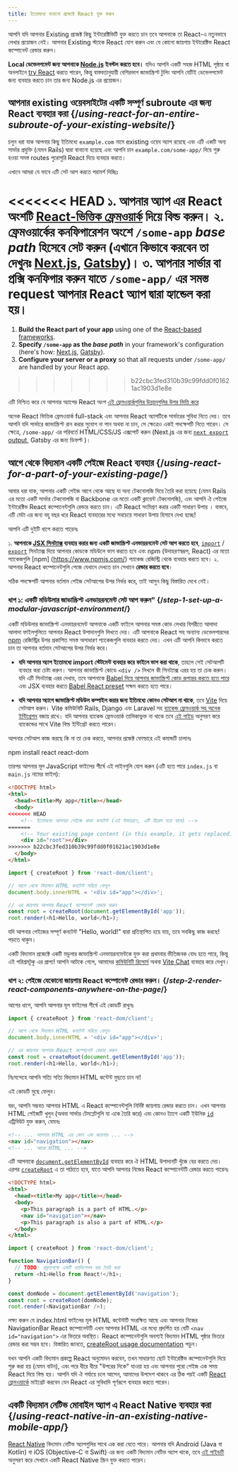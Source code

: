 ```yaml
---
title: ইতোমধ্যে বানানো প্রজেক্টে React যুক্ত করুন
---
```


<Intro>

আপনি যদি আপনার Existing প্রজেক্ট কিছু ইন্টারেক্টিভিটি যুক্ত করতে চান তবে আপনাকে তা React-এ নতুনভাবে লেখার প্রয়োজন নেই। আপনার Existing স্ট্যাকে React যোগ করুন এবং যে কোনো জায়গায় ইন্টারেক্টিভ React কম্পোনেন্ট রেন্ডার করুন।

</Intro>

<Note>

**Local ডেভেলপমেন্ট জন্য আপনাকে [Node.js](https://nodejs.org/en/) ইনস্টল করতে হবে।** যদিও আপনি একটি সহজ HTML পৃষ্ঠায় বা অনলাইনে [try React](/learn/installation#try-react) করতে পারেন, কিন্তু বাস্তবতানুযায়ী বেশিরভাগ জাভাস্ক্রিপ্ট টুলিং আপনি যেটিই ডেভেলপমেন্ট জন্য ব্যবহার করতে চান তার জন্য Node.js এর প্রয়োজন।

</Note>

## আপনার existing ওয়েবসাইটের একটি সম্পূর্ণ subroute এর জন্য React ব্যবহার করা {/*using-react-for-an-entire-subroute-of-your-existing-website*/}

চলুন ধরা যাক আপনার কিছু ইতিমধ্যে `example.com` নামে existing ওয়েব অ্যাপ রয়েছে এবং এটি একটি অন্য সার্ভার প্রযুক্তি (যেমন Rails) দ্বারা বানানো হয়েছে এবং আপনি চান `example.com/some-app/` দিয়ে শুরু হওয়া সমস্ত routes পুরোপুরি React দিয়ে ব্যবহার করতে।

এখানে আমরা যে ভাবে এটি সেট আপ করতে পরামর্শ দিচ্ছিঃ

<<<<<<< HEAD
১. **আপনার অ্যাপ এর React অংশটি** [React-ভিত্তিক ফ্রেমওয়ার্ক](/learn/start-a-new-react-project) দিয়ে বিল্ড করুন।
২. **ফ্রেমওয়ার্কের কনফিগারেশন অংশে `/some-app` _base path_ হিসেবে সেট করুন** (এখানে কিভাবে করবেন তা দেখুনঃ [Next.js](https://nextjs.org/docs/api-reference/next.config.js/basepath), [Gatsby](https://www.gatsbyjs.com/docs/how-to/previews-deploys-hosting/path-prefix/))।
৩. **আপনার সার্ভার বা প্রক্সি কনফিগার করুন** যাতে `/some-app/` এর সমস্ত request আপনার React অ্যাপ দ্বারা হ্যান্ডেল করা হয়।
=======
1. **Build the React part of your app** using one of the [React-based frameworks](/learn/start-a-new-react-project).
2. **Specify `/some-app` as the *base path*** in your framework's configuration (here's how: [Next.js](https://nextjs.org/docs/app/api-reference/config/next-config-js/basePath), [Gatsby](https://www.gatsbyjs.com/docs/how-to/previews-deploys-hosting/path-prefix/)).
3. **Configure your server or a proxy** so that all requests under `/some-app/` are handled by your React app.
>>>>>>> b22cbc3fed310b39c99fdd0f01621ac1903d1e8e

এটি নিশ্চিত করে যে আপনার অ্যাপের React অংশ [এই ফ্রেমওয়ার্কগুলির উন্নয়নগুলির উপর ভিত্তি করে](/learn/start-a-new-react-project#can-i-use-react-without-a-framework)

অনেক React ভিত্তিক ফ্রেমওয়ার্ক full-stack এবং আপনার React অ্যাপটিকে সার্ভারের সুবিধা নিতে দেয়। তবে আপনি যদি সার্ভারে জাভাস্ক্রিপ্ট রান করার সুযোগ না পান অথবা না চান, সে ক্ষেত্রেও একই পদক্ষেপটি নিতে পারেন। সে ক্ষেত্রে, `/some-app/` এর পরিবর্তে HTML/CSS/JS এক্সপোর্ট করুন (Next.js এর জন্য [`next export` output](https://nextjs.org/docs/advanced-features/static-html-export), Gatsby এর জন্য ডিফল্ট )।

## আগে থেকে বিদ্যমান একটি পেইজে React ব্যবহার {/*using-react-for-a-part-of-your-existing-page*/}

আবার ধরা যাক, আপনার একটি পেইজ আগে থেকে আছে যা অন্য টেকনোলজি দিয়ে তৈরি করা হয়েছে (যেমন Rails এর মতো একটি সার্ভার টেকনোলজি বা Backbone এর মতো একটি ক্লায়েন্ট টেকনোলজি), এবং আপনি ঐ পেইজে ইন্টারেক্টিভ React কম্পোনেন্টগুলি রেন্ডার করতে চান। এটি React সংমিশ্রণ করার একটি সাধারণ উপায় । বাস্তবে, এটি মেটা এর জন্য বহু বছর ধরে React ব্যবহারের মধ্যে সবচেয়ে সাধারণ উপায় হিসাবে দেখা হচ্ছে!

আপনি এটি দুইটি ধাপে করতে পারেনঃ

১. **আপনাকে [JSX সিনট্যাক্স](/learn/writing-markup-with-jsx) ব্যবহার করার জন্য একটি জাভাস্ক্রিপ্ট এনভায়রনমেন্ট সেট আপ করতে হবে**, [`import`](https://developer.mozilla.org/en-US/docs/Web/JavaScript/Reference/Statements/import) / [`export`](https://developer.mozilla.org/en-US/docs/Web/JavaScript/Reference/Statements/export) সিনট্যাক্স দিয়ে আপনার কোডকে মডিউলে ভাগ করতে হবে এবং npm (উদাহরণস্বরূপ, React) এর মতো প্যাকেজগুলি [npm] (https://www.npmjs.com/) প্যাকেজ রেজিস্ট্রি থেকে ব্যবহার করতে হবে।
২. আপনার React কম্পোনেন্টগুলি পেজে যেখানে দেখতে চান সেখানে **রেন্ডার করতে হবে**।

সঠিক পদক্ষেপটি আপনার বর্তমান পেইজ সেটআপের উপর নির্ভর করে, তাই আসুন কিছু বিস্তারিত দেখে নেই।

### ধাপ ১: একটি মডিউলার জাভাস্ক্রিপ্ট এনভায়রনমেন্ট সেট আপ করুন" {/*step-1-set-up-a-modular-javascript-environment*/}

একটি মডিউলার জাভাস্ক্রিপ্ট এনভায়রনমেন্ট আপনাকে একটি ফাইলে আপনার সমস্ত কোড লেখার বিপরীতে আলাদা আলাদা ফাইলগুলিতে আপনার React উপাদানগুলি লিখতে দেয়। এটি আপনাকে React সহ অন্যান্য ডেভেলপারদের [npm](https://www.npmjs.com/) রেজিস্ট্রির উপর প্রকাশিত সমস্ত অসাধারণ প্যাকেজগুলি ব্যবহার করতে দেয়। এখন এটি আপনি কিভাবে করতে চান তা আপনার বর্তমান সেটআপের উপর নির্ভর করে।

* **যদি আপনার অ্যাপ ইতোমধ্যে import স্টেটমেন্ট ব্যবহার করে ফাইলে ভাগ করা থাকে**, তাহলে সেই সেটআপটি ব্যবহার করা চেষ্টা করুন। আপনার জাভাস্ক্রিপ্ট কোডে `<div />` লিখলে কী সিনট্যাক্স এরর হয় তা চেক করুন। যদি এটি সিনট্যাক্স এরর দেখায়, তবে আপনাকে [Babel দিয়ে আপনার জাভাস্ক্রিপ্ট কোড রূপান্তর করতে হতে পারে](<(https://babeljs.io/setup)>) এবং JSX ব্যবহার করতে [Babel React preset](https://babeljs.io/docs/babel-preset-react) সক্ষম করতে হতে পারে।

* **যদি আপনার অ্যাপে জাভাস্ক্রিপ্ট মডিউল কম্পাইল করার জন্য ইতিমধ্যে কোনও সেটআপ না থাকে**, তবে [Vite](https://vitejs.dev/) দিয়ে সেটআপ করুন। Vite কমিউনিটি Rails, Django এবং Laravel সহ [ব্যাকেন্ড ফ্রেমওয়ার্ক সহ অনেক ইন্টিগ্রেশন](https://github.com/vitejs/awesome-vite#integrations-with-backends) বজায় রাখে। যদি আপনার ব্যাকেন্ড ফ্রেমওয়ার্ক তালিকাভুক্ত না থাকে তবে [এই গাইড](https://vitejs.dev/guide/backend-integration.html) অনুসরণ করে ব্যাকেন্ডের সাথে Vite বিল্ড ইন্টিগ্রেট করতে পারেন।

আপনার সেটআপ কাজ করছে কি না তা চেক করতে, আপনার প্রজেক্ট ফোল্ডারে এই কমান্ডটি চালানঃ

<TerminalBlock>
npm install react react-dom
</TerminalBlock>

তারপর আপনার মূল JavaScript ফাইলের শীর্ষে এই লাইনগুলি যোগ করুন (এটি হতে পারে `index.js` বা `main.js` নামের ফাইল):

<Sandpack>

```html public/index.html hidden
<!DOCTYPE html>
<html>
  <head><title>My app</title></head>
  <body>
<<<<<<< HEAD
    <!-- ইতোমধ্যে আপনার পেইজে থাকা কনটেন্ট (এই উদাহরণে, এটি রিপ্লেস হয়ে যাবে) -->
=======
    <!-- Your existing page content (in this example, it gets replaced) -->
    <div id="root"></div>
>>>>>>> b22cbc3fed310b39c99fdd0f01621ac1903d1e8e
  </body>
</html>
```

```js src/index.js active
import { createRoot } from 'react-dom/client';

// আগে থেকে বিদ্যমান HTML কনটেন্ট সরিয়ে ফেলুন
document.body.innerHTML = '<div id="app"></div>';

// এর জায়গায় আপনার React কম্পোনেন্ট রেন্ডার করুন
const root = createRoot(document.getElementById('app'));
root.render(<h1>Hello, world</h1>);
```

</Sandpack>

যদি আপনার পেইজের সম্পূর্ণ কনটেন্ট "Hello, world!" দ্বারা প্রতিস্থাপিত হয়ে যায়, তবে সবকিছু কাজ করছে! পড়তে থাকুন।

<Note>

একটি বিদ্যমান প্রজেক্টে একটি মডুলার জাভাস্ক্রিপ্ট এনভায়রনমেন্টকে যুক্ত করা প্রথমবার ভীতিজনক বোধ হতে পারে, কিন্তু এই পরিশ্রমটুকু এর প্রাপ্য! আপনি আটকে গেলে, আমাদের [কমিউনিটি রিসোর্স](/community) অথবা [Vite Chat](https://chat.vitejs.dev/) ব্যবহার করে দেখুন।

</Note>

### ধাপ ২: পেইজে যেকোনো জায়গায় React কম্পোনেন্ট রেন্ডার করুন। {/*step-2-render-react-components-anywhere-on-the-page*/}

আগের ধাপে, আপনি আপনার মূল ফাইলের শীর্ষে এই কোডটি রাখুনঃ
```js
import { createRoot } from 'react-dom/client';

// আগে থেকে বিদ্যমান HTML কনটেন্ট সরিয়ে ফেলুন
document.body.innerHTML = '<div id="app"></div>';

// এর জায়গায় আপনার React কম্পোনেন্ট রেন্ডার করুন
const root = createRoot(document.getElementById('app'));
root.render(<h1>Hello, world</h1>);
```


নিঃসন্দেহে আপনি সত্যি সত্যি বিদ্যমান HTML কন্টেন্ট মুছতে চান না!

এই কোডটি মুছে ফেলুন।

বরং, আপনি সম্ভবত আপনার HTML এ React কম্পোনেন্টগুলি নির্দিষ্ট জায়গায় রেন্ডার করতে চান। এখন আপনার HTML পেইজটি খুলুন
(অথবা সার্ভার টেমপ্লেটগুলি যা একে তৈরি করে) এবং কোনও ট্যাগে একটি ইউনিক [`id`](https://developer.mozilla.org/en-US/docs/Web/HTML/Global_attributes/id) এট্রিবিউট যুক্ত করুন, যেমনঃ

```html
<!-- ... আপনার HTML এর কোন এক জায়গায় ... -->
<nav id="navigation"></nav>
<!-- ... আরো HTML ... -->
```
এটি আপনাকে [`document.getElementById`](https://developer.mozilla.org/en-US/docs/Web/API/Document/getElementById) ব্যবহার করে ঐ HTML উপাদানটি খুঁজে বের করতে দেয়। এরপর [`createRoot`](/reference/react-dom/client/createRoot) এ তা পাঠাতে হবে, যাতে আপনি আপনার নিজের React কম্পোনেন্টটি রেন্ডার করতে পারেনঃ

<Sandpack>

```html public/index.html
<!DOCTYPE html>
<html>
  <head><title>My app</title></head>
  <body>
    <p>This paragraph is a part of HTML.</p>
    <nav id="navigation"></nav>
    <p>This paragraph is also a part of HTML.</p>
  </body>
</html>
```

```js src/index.js active
import { createRoot } from 'react-dom/client';

function NavigationBar() {
  // TODO: প্রকৃতপক্ষে একটি ন্যাভিগেশন বার তৈরি করা
  return <h1>Hello from React!</h1>;
}

const domNode = document.getElementById('navigation');
const root = createRoot(domNode);
root.render(<NavigationBar />);
```

</Sandpack>

লক্ষ্য করুন যে index.html ফাইলের মূল HTML কন্টেন্টটি সংরক্ষিত আছে এবং আপনার নিজের NavigationBar React কম্পোনেন্টটি এখন আপনার HTML এর মধ্যে প্রদর্শিত হয় যেটি `<nav id="navigation">` এর ভিতরে অবস্থিত। React কম্পোনেন্টগুলি অবশ্যই বিদ্যমান HTML পৃষ্ঠার ভিতরে রেন্ডার করা সম্ভব হবে। বিস্তারিত জানতে, [createRoot usage documentation](/reference/react-dom/client/createRoot#rendering-a-page-partially-built-with-react) পড়ুন।

যখন আপনি একটি বিদ্যমান প্রকল্পে React অনুমোদন করবেন, তখন সাধারণত ছোট ইন্টারেক্টিভ কম্পোনেন্টগুলি দিয়ে শুরু করা হয় (যেমন বাটন), এবং পরে ধীরে ধীরে "উপরের দিকে" যাওয়া হয় এবং আপনার পুরো পেইজ এক সময় React দিয়ে বিল্ড হয়। আপনি যদি ঐ পর্যায়ে চলে আসেন, আমাদের উপদেশ থাকবে এর ঠিক পরই একটি [React ফ্রেমওয়ার্কে](/learn/start-a-new-react-project) মাইগ্রেট করবেন যেন React এর সুবিধাদি পূর্ণরূপে ব্যবহার করতে পারেন।

## একটি বিদ্যমান নেটিভ মোবাইল অ্যাপ এ React Native ব্যবহার করা {/*using-react-native-in-an-existing-native-mobile-app*/}

[React Native](https://reactnative.dev/) বিদ্যমান নেটিভ অ্যাপগুলির সাথে এক করা যেতে পারে। আপনার যদি Android (Java বা Kotlin) বা iOS (Objective-C বা Swift) এর জন্য একটি বিদ্যমান নেটিভ অ্যাপ থাকে, তবে [এই গাইডটি](https://reactnative.dev/docs/integration-with-existing-apps) অনুসরণ করে সেখানে একটি React Native স্ক্রিন যুক্ত করতে পারেন।
